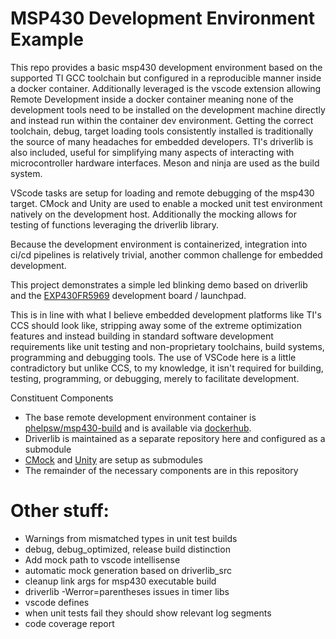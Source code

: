 # MSP430 Development Environment Example

This repo provides a basic msp430 development environment based on the supported TI GCC toolchain but configured in a reproducible manner inside a docker container.  Additionally leveraged is the vscode extension allowing Remote Development inside a docker container meaning none of the development tools need to be installed on the development machine directly and instead run within the container dev environment.  Getting the correct toolchain, debug, target loading tools consistently installed is traditionally the source of many headaches for embedded developers.  TI's driverlib is also included, useful for simplifying many aspects of interacting with microcontroller hardware interfaces.  Meson and ninja are used as the build system.

VScode tasks are setup for loading and remote debugging of the msp430 target.  CMock and Unity are used to enable a mocked unit test environment natively on the development host.  Additionally the mocking allows for testing of functions leveraging the driverlib library.

Because the development environment is containerized, integration into ci/cd pipelines is relatively trivial, another common challenge for embedded development.

This project demonstrates a simple led blinking demo based on driverlib and the [EXP430FR5969](https://www.ti.com/tool/MSP-EXP430FR5969) development board / launchpad.

This is in line with what I believe embedded development platforms like TI's CCS should look like, stripping away some of the extreme optimization features and instead building in standard software development requirements like unit testing and non-proprietary toolchains, build systems, programming and debugging tools.  The use of VSCode here is a little contradictory but unlike CCS, to my knowledge, it isn't required for building, testing, programming, or debugging, merely to facilitate development.

Constituent Components
 - The base remote development environment container is [phelpsw/msp430-build](https://github.com/phelpsw/msp430-build) and is available via [dockerhub](https://hub.docker.com/r/phelpsw/msp430-build).
 - Driverlib is maintained as a separate repository here and configured as a submodule
 - [CMock](https://github.com/ThrowTheSwitch/CMock) and [Unity](https://github.com/ThrowTheSwitch/Unity) are setup as submodules
 - The remainder of the necessary components are in this repository
 
# Other stuff:
 - Warnings from mismatched types in unit test builds
 - debug, debug_optimized, release build distinction
 - Add mock path to vscode intellisense
 - automatic mock generation based on driverlib_src
 - cleanup link args for msp430 executable build
 - driverlib -Werror=parentheses issues in timer libs
 - vscode defines
 - when unit tests fail they should show relevant log segments
 - code coverage report